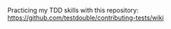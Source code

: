 Practicing my TDD skills with this repository: https://github.com/testdouble/contributing-tests/wiki